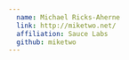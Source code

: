 ```yaml
---
  name: Michael Ricks-Aherne
  link: http://miketwo.net/
  affiliation: Sauce Labs 
  github: miketwo
---
```


